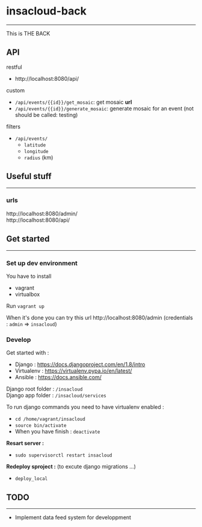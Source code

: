 # insacloud-back
---
This is THE BACK

## API

restful
- http://localhost:8080/api/  

custom  
- ``/api/events/{{id}}/get_mosaic``: get mosaic **url**
- ``/api/events/{{id}}/generate_mosaic``: generate mosaic for an event (not should be called: testing)

filters
- ``/api/events/``
  - ``latitude``
  - ``longitude``
  - ``radius`` (km)


## Useful stuff
---
### urls
http://localhost:8080/admin/  
http://localhost:8080/api/  

## Get started
---
### Set up dev environment

You have to install
- vagrant
- virtualbox

Run ``vagrant up``

When it's done you can try this url http://localhost:8080/admin (credentials : ``admin`` => ``insacloud``)

### Develop

Get started with :
- Django : https://docs.djangoproject.com/en/1.8/intro
- Virtualenv : https://virtualenv.pypa.io/en/latest/
- Ansible : https://docs.ansible.com/

Django root folder : ``/insacloud``  
Django app folder : ``/insacloud/services``

To run django commands you need to have virtualenv enabled :
- ``cd /home/vagrant/insacloud``
- ``source bin/activate``
- When you have finish : ``deactivate``

**Resart server :**
- ``sudo supervisorctl restart insacloud``

**Redeploy sproject :** (to excute django migrations ...)
- ``deploy_local``

## TODO
---
- Implement data feed system for developpment
